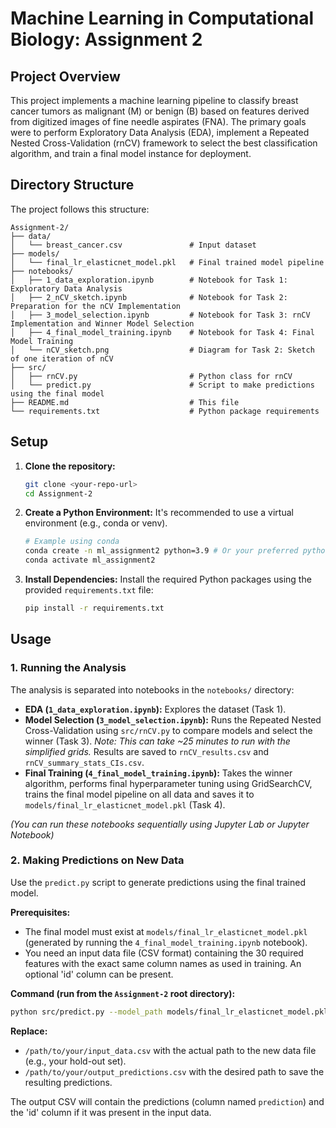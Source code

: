 # Machine Learning in Computational Biology: Assignment 2

## Project Overview

This project implements a machine learning pipeline to classify breast cancer tumors as malignant (M) or benign (B) based on features derived from digitized images of fine needle aspirates (FNA). The primary goals were to perform Exploratory Data Analysis (EDA), implement a Repeated Nested Cross-Validation (rnCV) framework to select the best classification algorithm, and train a final model instance for deployment.

## Directory Structure

The project follows this structure:

```
Assignment-2/
├── data/
│   └── breast_cancer.csv               # Input dataset
├── models/
│   └── final_lr_elasticnet_model.pkl   # Final trained model pipeline
├── notebooks/
│   ├── 1_data_exploration.ipynb        # Notebook for Task 1: Exploratory Data Analysis
│   ├── 2_nCV_sketch.ipynb              # Notebook for Task 2: Preparation for the nCV Implementation
│   ├── 3_model_selection.ipynb         # Notebook for Task 3: rnCV Implementation and Winner Model Selection
│   ├── 4_final_model_training.ipynb    # Notebook for Task 4: Final Model Training 
│   └── nCV_sketch.png                  # Diagram for Task 2: Sketch of one iteration of nCV   
├── src/
│   ├── rnCV.py                         # Python class for rnCV
│   └── predict.py                      # Script to make predictions using the final model
├── README.md                           # This file
└── requirements.txt                    # Python package requirements
```

## Setup

1.  **Clone the repository:**
    ```bash
    git clone <your-repo-url>
    cd Assignment-2
    ```
2.  **Create a Python Environment:** It's recommended to use a virtual environment (e.g., conda or venv).
    ```bash
    # Example using conda
    conda create -n ml_assignment2 python=3.9 # Or your preferred python version
    conda activate ml_assignment2
    ```
3.  **Install Dependencies:** Install the required Python packages using the provided `requirements.txt` file:
    ```bash
    pip install -r requirements.txt
    ```

## Usage

### 1. Running the Analysis

The analysis is separated into notebooks in the `notebooks/` directory:

* **EDA (`1_data_exploration.ipynb`):** Explores the dataset (Task 1).
* **Model Selection (`3_model_selection.ipynb`):** Runs the Repeated Nested Cross-Validation using `src/rnCV.py` to compare models and select the winner (Task 3). *Note: This can take ~25 minutes to run with the simplified grids.* Results are saved to `rnCV_results.csv` and `rnCV_summary_stats_CIs.csv`.
* **Final Training (`4_final_model_training.ipynb`):** Takes the winner algorithm, performs final hyperparameter tuning using GridSearchCV, trains the final model pipeline on all data and saves it to `models/final_lr_elasticnet_model.pkl` (Task 4).

*(You can run these notebooks sequentially using Jupyter Lab or Jupyter Notebook)*

### 2. Making Predictions on New Data

Use the `predict.py` script to generate predictions using the final trained model.

**Prerequisites:**
* The final model must exist at `models/final_lr_elasticnet_model.pkl` (generated by running the `4_final_model_training.ipynb` notebook).
* You need an input data file (CSV format) containing the 30 required features with the exact same column names as used in training. An optional 'id' column can be present.

**Command (run from the `Assignment-2` root directory):**

```bash
python src/predict.py --model_path models/final_lr_elasticnet_model.pkl --data_path /path/to/your/input_data.csv --output_path /path/to/your/output_predictions.csv
```

**Replace:**
* `/path/to/your/input_data.csv` with the actual path to the new data file (e.g., your hold-out set).
* `/path/to/your/output_predictions.csv` with the desired path to save the resulting predictions.

The output CSV will contain the predictions (column named `prediction`) and the 'id' column if it was present in the input data.
